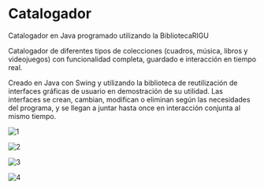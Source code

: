 # Catalogador
Catalogador en Java programado utilizando la BibliotecaRIGU

Catalogador de diferentes tipos de colecciones (cuadros, música, libros y videojuegos) con funcionalidad completa, guardado e interacción en tiempo real.

Creado en Java con Swing y utilizando la biblioteca de reutilización de interfaces gráficas de usuario en demostración de su utilidad. Las interfaces se crean, cambian, modifican o eliminan según las necesidades del programa, y se llegan a juntar hasta once en interacción conjunta al mismo tiempo.


![1](https://imgur.com/Mj5y6KO.png)

![2](https://imgur.com/XLWO8Vc.png)

![3](https://imgur.com/rLYzTZa.png)

![4](https://imgur.com/VJCj0qE.png)
